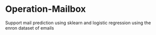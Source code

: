 # Operation-Mailbox
Support mail prediction using sklearn and logistic regression using the enron dataset of emails
